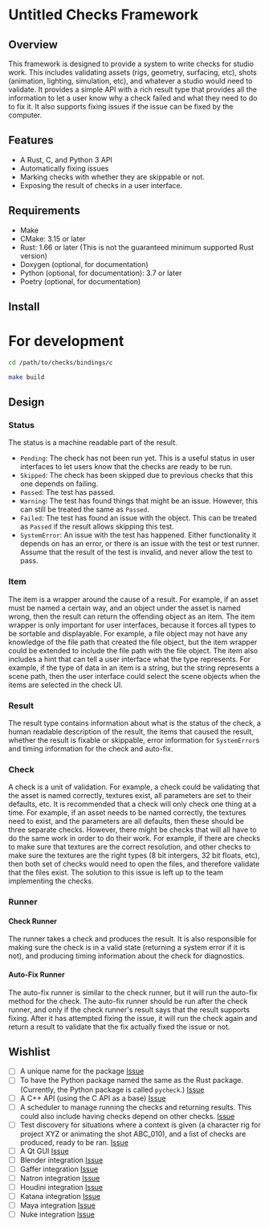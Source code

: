 Untitled Checks Framework
=========================

Overview
--------

This framework is designed to provide a system to write checks for studio work.
This includes validating assets (rigs, geometry, surfacing, etc), shots
(animation, lighting, simulation, etc), and whatever a studio would need to
validate. It provides a simple API with a rich result type that provides all the
information to let a user know why a check failed and what they need to do to
fix it. It also supports fixing issues if the issue can be fixed by the
computer.

Features
--------

- A Rust, C, and Python 3 API
- Automatically fixing issues
- Marking checks with whether they are skippable or not.
- Exposing the result of checks in a user interface.

Requirements
------------

- Make
- CMake: 3.15 or later
- Rust: 1.66 or later (This is not the guaranteed minimum supported Rust
  version)
- Doxygen (optional, for documentation)
- Python (optional, for documentation): 3.7 or later
- Poetry (optional, for documentation)

Install
-------

# For development

```bash
cd /path/to/checks/bindings/c

make build
```

Design
------

### Status

The status is a machine readable part of the result.

- `Pending`: The check has not been run yet. This is a useful status in user
  interfaces to let users know that the checks are ready to be run.
- `Skipped`: The check has been skipped due to previous checks that this one
  depends on failing.
- `Passed`: The test has passed.
- `Warning`: The test has found things that might be an issue. However, this
  can still be treated the same as `Passed`.
- `Failed`: The test has found an issue with the object. This can be treated as
  `Passed` if the result allows skipping this test.
- `SystemError`: An issue with the test has happened. Either functionality it
  depends on has an error, or there is an issue with the test or test runner.
  Assume that the result of the test is invalid, and never allow the test to
  pass.

### Item

The item is a wrapper around the cause of a result. For example, if an asset
must be named a certain way, and an object under the asset is named wrong, then
the result can return the offending object as an item. The item wrapper is only
important for user interfaces, because it forces all types to be sortable and
displayable. For example, a file object may not have any knowledge of the file
path that created the file object, but the item wrapper could be extended to
include the file path with the file object. The item also includes a hint that
can tell a user interface what the type represents. For example, if the type of
data in an item is a string, but the string represents a scene path, then the
user interface could select the scene objects when the items are selected in the
check UI.

### Result

The result type contains information about what is the status of the check, a
human readable description of the result, the items that caused the result,
whether the result is fixable or skippable, error information for `SystemError`s
and timing information for the check and auto-fix.

### Check

A check is a unit of validation. For example, a check could be validating that
the asset is named correctly, textures exist, all parameters are set to their
defaults, etc. It is recommended that a check will only check one thing at a
time. For example, if an asset needs to be named correctly, the textures need to
exist, and the parameters are all defaults, then these should be three separate
checks. However, there might be checks that will all have to do the same work in
order to do their work. For example, if there are checks to make sure that
textures are the correct resolution, and other checks to make sure the textures
are the right types (8 bit intergers, 32 bit floats, etc), then both set of
checks would need to open the files, and therefore validate that the files
exist. The solution to this issue is left up to the team implementing the
checks.

### Runner

#### Check Runner

The runner takes a check and produces the result. It is also responsible for
making sure the check is in a valid state (returning a system error if it is
not), and producing timing information about the check for diagnostics.

#### Auto-Fix Runner

The auto-fix runner is similar to the check runner, but it will run the
auto-fix method for the check. The auto-fix runner should be run after the check
runner, and only if the check runner's result says that the result supports
fixing. After it has attempted fixing the issue, it will run the check again and
return a result to validate that the fix actually fixed the issue or not.

Wishlist
--------

- [ ] A unique name for the package
  [Issue](https://github.com/scott-wilson/checks/issues/5)
- [ ] To have the Python package named the same as the Rust package. (Currently,
  the Python package is called `pycheck`.)
  [Issue](https://github.com/scott-wilson/checks/issues/6)
- [ ] A C++ API (using the C API as a base)
  [Issue](https://github.com/scott-wilson/checks/issues/9)
- [ ] A scheduler to manage running the checks and returning results. This could
  also include having checks depend on other checks.
  [Issue](https://github.com/scott-wilson/checks/issues/7)
- [ ] Test discovery for situations where a context is given (a character rig
  for project XYZ or animating the shot ABC_010), and a list of checks are
  produced, ready to be ran.
  [Issue](https://github.com/scott-wilson/checks/issues/8)
- [ ] A Qt GUI [Issue](https://github.com/scott-wilson/checks/issues/10)
- [ ] Blender integration
  [Issue](https://github.com/scott-wilson/checks/issues/11)
- [ ] Gaffer integration
  [Issue](https://github.com/scott-wilson/checks/issues/11)
- [ ] Natron integration
  [Issue](https://github.com/scott-wilson/checks/issues/11)
- [ ] Houdini integration
  [Issue](https://github.com/scott-wilson/checks/issues/11)
- [ ] Katana integration
  [Issue](https://github.com/scott-wilson/checks/issues/11)
- [ ] Maya integration
  [Issue](https://github.com/scott-wilson/checks/issues/11)
- [ ] Nuke integration
  [Issue](https://github.com/scott-wilson/checks/issues/11)

